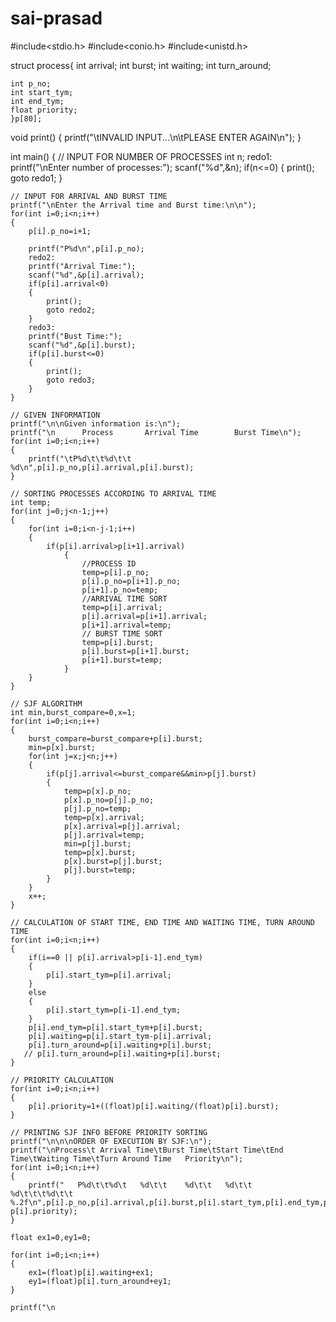 # sai-prasad
#include<stdio.h> 
#include<conio.h> 
#include<unistd.h> 
 
struct process{ 
    int arrival; 
    int burst; 
    int waiting; 
    int turn_around; 

 
    int p_no; 
    int start_tym; 
    int end_tym; 
    float priority; 
    }p[80]; 
 
void print() 
{    printf("\tINVALID INPUT...\n\tPLEASE ENTER AGAIN\n"); 
} 
 
int main() 
{ 
    // INPUT FOR NUMBER OF PROCESSES 
    int n; 
    redo1: 
    printf("\nEnter number of processes:"); 
    scanf("%d",&n); 
    if(n<=0) 
    { 
        print(); 
        goto redo1; 
    } 
 
    // INPUT FOR ARRIVAL AND BURST TIME 
    printf("\nEnter the Arrival time and Burst time:\n\n"); 
    for(int i=0;i<n;i++) 
    { 
        p[i].p_no=i+1; 
 
        printf("P%d\n",p[i].p_no); 
        redo2: 
        printf("Arrival Time:"); 
        scanf("%d",&p[i].arrival); 
        if(p[i].arrival<0) 
        { 
            print(); 
            goto redo2; 
        } 
        redo3: 
        printf("Bust Time:"); 
        scanf("%d",&p[i].burst); 
        if(p[i].burst<=0) 
        { 
            print(); 
            goto redo3; 
        } 
    } 
 
    // GIVEN INFORMATION 
    printf("\n\nGiven information is:\n"); 
    printf("\n      Process       Arrival Time        Burst Time\n"); 
    for(int i=0;i<n;i++) 
    { 
        printf("\tP%d\t\t%d\t\t    %d\n",p[i].p_no,p[i].arrival,p[i].burst); 
    } 
 
    // SORTING PROCESSES ACCORDING TO ARRIVAL TIME 
    int temp; 
    for(int j=0;j<n-1;j++) 
    { 
        for(int i=0;i<n-j-1;i++) 
        { 
            if(p[i].arrival>p[i+1].arrival) 
                { 
                    //PROCESS ID 
                    temp=p[i].p_no; 
                    p[i].p_no=p[i+1].p_no; 
                    p[i+1].p_no=temp; 
                    //ARRIVAL TIME SORT 
                    temp=p[i].arrival; 
                    p[i].arrival=p[i+1].arrival; 
                    p[i+1].arrival=temp; 
                    // BURST TIME SORT 
                    temp=p[i].burst; 
                    p[i].burst=p[i+1].burst; 
                    p[i+1].burst=temp; 
                } 
        } 
    } 
 
    // SJF ALGORITHM 
    int min,burst_compare=0,x=1; 
    for(int i=0;i<n;i++) 
    { 
        burst_compare=burst_compare+p[i].burst; 
        min=p[x].burst; 
        for(int j=x;j<n;j++) 
        { 
            if(p[j].arrival<=burst_compare&&min>p[j].burst) 
            { 
                temp=p[x].p_no; 
                p[x].p_no=p[j].p_no; 
                p[j].p_no=temp; 
                temp=p[x].arrival; 
                p[x].arrival=p[j].arrival; 
                p[j].arrival=temp; 
                min=p[j].burst; 
                temp=p[x].burst; 
                p[x].burst=p[j].burst; 
                p[j].burst=temp; 
            } 
        } 
        x++; 
    } 
 
    // CALCULATION OF START TIME, END TIME AND WAITING TIME, TURN AROUND TIME 
    for(int i=0;i<n;i++) 
    { 
        if(i==0 || p[i].arrival>p[i-1].end_tym) 
        { 
            p[i].start_tym=p[i].arrival; 
        } 
        else 
        { 
            p[i].start_tym=p[i-1].end_tym; 
        } 
        p[i].end_tym=p[i].start_tym+p[i].burst; 
        p[i].waiting=p[i].start_tym-p[i].arrival; 
        p[i].turn_around=p[i].waiting+p[i].burst; 
       // p[i].turn_around=p[i].waiting+p[i].burst; 
    } 
 
    // PRIORITY CALCULATION 
    for(int i=0;i<n;i++) 
    { 
        p[i].priority=1+((float)p[i].waiting/(float)p[i].burst); 
    } 
 
    // PRINTING SJF INFO BEFORE PRIORITY SORTING 
    printf("\n\n\nORDER OF EXECUTION BY SJF:\n"); 
    printf("\nProcess\t Arrival Time\tBurst Time\tStart Time\tEnd Time\tWaiting Time\tTurn Around Time   Priority\n"); 
    for(int i=0;i<n;i++) 
    { 
        printf("   P%d\t\t%d\t   %d\t\t    %d\t\t   %d\t\t    %d\t\t\t%d\t\t     %.2f\n",p[i].p_no,p[i].arrival,p[i].burst,p[i].start_tym,p[i].end_tym,p[i].waiting,p[i].turn_around, p[i].priority); 
    } 
 
    float ex1=0,ey1=0; 
 
    for(int i=0;i<n;i++) 
    { 
        ex1=(float)p[i].waiting+ex1; 
        ey1=(float)p[i].turn_around+ey1; 
    } 
 
    printf("\n
